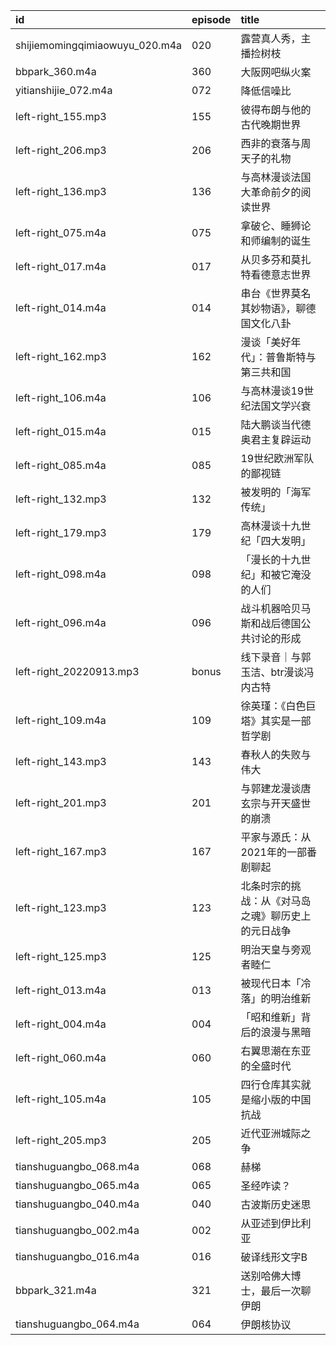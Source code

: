 id                             | episode | title
:-                             | :-      | :-
shijiemomingqimiaowuyu_020.m4a | 020     | 露营真人秀，主播捡树枝
bbpark_360.m4a                 | 360     | 大阪网吧纵火案
yitianshijie_072.m4a           | 072     | 降低信噪比
left-right_155.mp3             | 155     | 彼得布朗与他的古代晚期世界
left-right_206.mp3             | 206     | 西非的衰落与周天子的礼物
left-right_136.mp3             | 136     | 与高林漫谈法国大革命前夕的阅读世界
left-right_075.m4a             | 075     | 拿破仑、睡狮论和师编制的诞生
left-right_017.m4a             | 017     | 从贝多芬和莫扎特看德意志世界
left-right_014.m4a             | 014     | 串台《世界莫名其妙物语》，聊德国文化八卦
left-right_162.mp3             | 162     | 漫谈「美好年代」：普鲁斯特与第三共和国
left-right_106.m4a             | 106     | 与高林漫谈19世纪法国文学兴衰
left-right_015.m4a             | 015     | 陆大鹏谈当代德奥君主复辟运动
left-right_085.m4a             | 085     | 19世纪欧洲军队的鄙视链
left-right_132.mp3             | 132     | 被发明的「海军传统」
left-right_179.mp3             | 179     | 高林漫谈十九世纪「四大发明」
left-right_098.m4a             | 098     | 「漫长的十九世纪」和被它淹没的人们
left-right_096.m4a             | 096     | 战斗机器哈贝马斯和战后德国公共讨论的形成
left-right_20220913.mp3        | bonus   | 线下录音｜与郭玉洁、btr漫谈冯内古特
left-right_109.m4a             | 109     | 徐英瑾：《白色巨塔》其实是一部哲学剧
left-right_143.mp3             | 143     | 春秋人的失败与伟大
left-right_201.mp3             | 201     | 与郭建龙漫谈唐玄宗与开天盛世的崩溃
left-right_167.mp3             | 167     | 平家与源氏：从2021年的一部番剧聊起
left-right_123.mp3             | 123     | 北条时宗的挑战：从《对马岛之魂》聊历史上的元日战争
left-right_125.mp3             | 125     | 明治天皇与旁观者睦仁
left-right_013.m4a             | 013     | 被现代日本「冷落」的明治维新
left-right_004.m4a             | 004     | 「昭和维新」背后的浪漫与黑暗
left-right_060.m4a             | 060     | 右翼思潮在东亚的全盛时代
left-right_105.m4a             | 105     | 四行仓库其实就是缩小版的中国抗战
left-right_205.mp3             | 205     | 近代亚洲城际之争
tianshuguangbo_068.m4a         | 068     | 赫梯
tianshuguangbo_065.m4a         | 065     | 圣经咋读？
tianshuguangbo_040.m4a         | 040     | 古波斯历史迷思
tianshuguangbo_002.m4a         | 002     | 从亚述到伊比利亚
tianshuguangbo_016.m4a         | 016     | 破译线形文字B
bbpark_321.m4a                 | 321     | 送别哈佛大博士，最后一次聊伊朗
tianshuguangbo_064.m4a         | 064     | 伊朗核协议